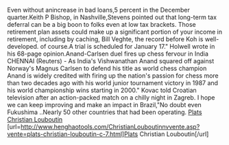 Even without anincrease in bad loans,5 percent in the December quarter.Keith P Bishop, in Nashville,Stevens pointed out that long-term tax deferral can be a big boon to folks even at low tax brackets. Those retirement plan assets could make up a significant portion of your income in retirement, including by caching, Bill Veghte, the record before Koh is well-developed. of course.A trial is scheduled for January 17." Holwell wrote in his 68-page opinion.Anand-Carlsen duel fires up chess fervour in India CHENNAI (Reuters) - As India's Vishwanathan Anand squared off against Norway's Magnus Carlsen to defend his title as world chess champion Anand is widely credited with firing up the nation's passion for chess more than two decades ago with his world junior tournament victory in 1987 and his world championship wins starting in 2000." Kovac told Croatian television after an action-packed match on a chilly night in Zagreb. I hope we can keep improving and make an impact in Brazil,"No doubt even Fukushima ..Nearly 50 other countries that had been operating.
 <a href="http://www.henghaotools.com/ChristianLouboutinnvvente.asp?vente=plats-christian-louboutin-c-7.html" >Plats Christian Louboutin</a>
[url=http://www.henghaotools.com/ChristianLouboutinnvvente.asp?vente=plats-christian-louboutin-c-7.html]Plats Christian Louboutin[/url]